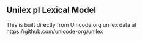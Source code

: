 Unilex pl Lexical Model
----------------------

This is built directly from Unicode.org unilex data at
https://github.com/unicode-org/unilex
